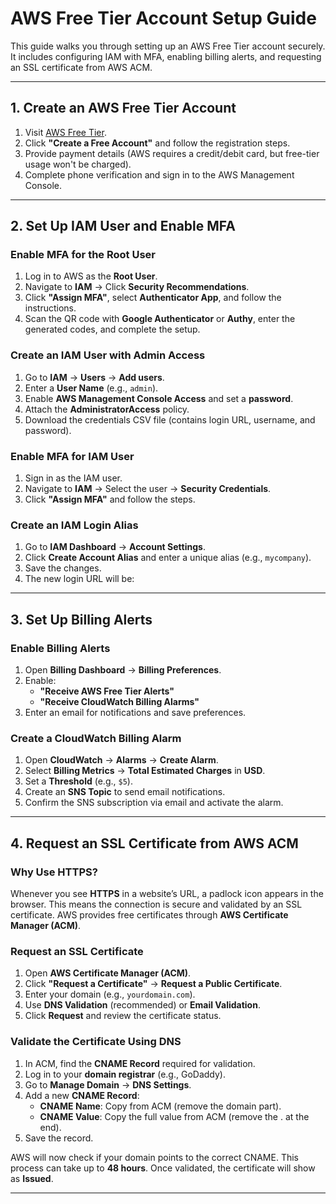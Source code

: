 # AWS Free Tier Account Setup Guide  

This guide walks you through setting up an AWS Free Tier account securely. It includes configuring IAM with MFA, enabling billing alerts, and requesting an SSL certificate from AWS ACM.

---

## 1. Create an AWS Free Tier Account  

1. Visit [AWS Free Tier](https://aws.amazon.com/free/).  
2. Click **"Create a Free Account"** and follow the registration steps.  
3. Provide payment details (AWS requires a credit/debit card, but free-tier usage won't be charged).  
4. Complete phone verification and sign in to the AWS Management Console.  

---

## 2. Set Up IAM User and Enable MFA  

### Enable MFA for the Root User  
1. Log in to AWS as the **Root User**.  
2. Navigate to **IAM** → Click **Security Recommendations**.  
3. Click **"Assign MFA"**, select **Authenticator App**, and follow the instructions.  
4. Scan the QR code with **Google Authenticator** or **Authy**, enter the generated codes, and complete the setup.  

### Create an IAM User with Admin Access  
1. Go to **IAM** → **Users** → **Add users**.  
2. Enter a **User Name** (e.g., `admin`).  
3. Enable **AWS Management Console Access** and set a **password**.  
4. Attach the **AdministratorAccess** policy.  
5. Download the credentials CSV file (contains login URL, username, and password).  

### Enable MFA for IAM User  
1. Sign in as the IAM user.  
2. Navigate to **IAM** → Select the user → **Security Credentials**.  
3. Click **"Assign MFA"** and follow the steps.  


### Create an IAM Login Alias  
1. Go to **IAM Dashboard** → **Account Settings**.  
2. Click **Create Account Alias** and enter a unique alias (e.g., `mycompany`).  
3. Save the changes.  
4. The new login URL will be:  

---

## 3. Set Up Billing Alerts  

### Enable Billing Alerts  
1. Open **Billing Dashboard** → **Billing Preferences**.  
2. Enable:  
   - **"Receive AWS Free Tier Alerts"**  
   - **"Receive CloudWatch Billing Alarms"**  
3. Enter an email for notifications and save preferences.  

### Create a CloudWatch Billing Alarm  
1. Open **CloudWatch** → **Alarms** → **Create Alarm**.  
2. Select **Billing Metrics** → **Total Estimated Charges** in **USD**.  
3. Set a **Threshold** (e.g., `$5`).  
4. Create an **SNS Topic** to send email notifications.  
5. Confirm the SNS subscription via email and activate the alarm.  

---

## 4. Request an SSL Certificate from AWS ACM  

### Why Use HTTPS?  
Whenever you see **HTTPS** in a website’s URL, a padlock icon appears in the browser. This means the connection is secure and validated by an SSL certificate. AWS provides free certificates through **AWS Certificate Manager (ACM)**.  

### Request an SSL Certificate  
1. Open **AWS Certificate Manager (ACM)**.  
2. Click **"Request a Certificate"** → **Request a Public Certificate**.  
3. Enter your domain (e.g., `yourdomain.com`).  
4. Use **DNS Validation** (recommended) or **Email Validation**.  
5. Click **Request** and review the certificate status.  

### Validate the Certificate Using DNS  
1. In ACM, find the **CNAME Record** required for validation.  
2. Log in to your **domain registrar** (e.g., GoDaddy).  
3. Go to **Manage Domain** → **DNS Settings**.  
4. Add a new **CNAME Record**:  
   - **CNAME Name**: Copy from ACM (remove the domain part).  
   - **CNAME Value**: Copy the full value from ACM (remove the . at the end).  
5. Save the record.  

AWS will now check if your domain points to the correct CNAME. This process can take up to **48 hours**. Once validated, the certificate will show as **Issued**.  

---

